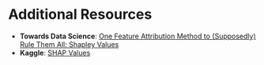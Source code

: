 # Additional Resources

- **Towards Data Science**: [One Feature Attribution Method to (Supposedly) Rule Them All: Shapley Values](https://towardsdatascience.com/one-feature-attribution-method-to-supposedly-rule-them-all-shapley-values-f3e04534983d)
- **Kaggle**: [SHAP Values](https://www.kaggle.com/code/dansbecker/shap-values/tutorial)
